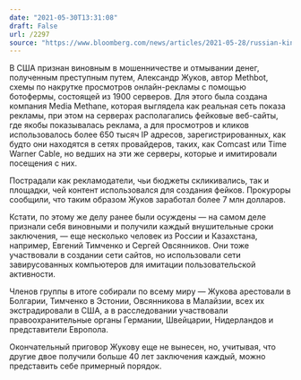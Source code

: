 ```yaml
---
date: "2021-05-30T13:31:08"
draft: False
url: /2297
source: "https://www.bloomberg.com/news/articles/2021-05-28/russian-king-of-fraud-is-found-guilty-of-online-ad-scam"
---
```


В США признан виновным в мошенничестве и отмывании денег, полученным преступным путем, Александр Жуков, автор Methbot, схемы по накрутке просмотров онлайн-рекламы с помощью ботофермы, состоящей из 1900 серверов. Для этого была создана компания Media Methane, которая выглядела как реальная сеть показа рекламы, при этом на серверах располагались фейковые веб-сайты, где якобы показывалась реклама, а для просмотров и кликов использовалось более 650 тысяч IP адресов, зарегистрированных, как будто они находятся в сетях провайдеров, таких, как Comcast или Time Warner Cable, но ведших на эти же серверы, которые и имитировали посещения с них. 

Пострадали как рекламодатели, чьи бюджеты скликивались, так и площадки, чей контент использовался для создания фейков. Прокуроры сообщили, что таким образом Жуков заработал более 7 млн долларов.

Кстати, по этому же делу ранее были осуждены — на самом деле признали себя виновными и получили каждый внушительные сроки заключения, — еще несколько человек из России и Казахстана, например, Евгений Тимченко и Сергей Овсянников. Они тоже участвовали в создании сети сайтов, но использовали сети завирусованных компьютеров для имитации пользовательской активности.

Членов группы в итоге собирали по всему миру — Жукова арестовали в Болгарии, Тимченко в Эстонии, Овсянникова в Малайзии, всех их экстрадировали в США, а в расследовании участвовали правоохранительные органы Германии, Швейцарии, Нидерландов и представители Европола.

Окончательный приговор Жукову еще не вынесен, но, учитывая, что другие двое получили больше 40 лет заключения каждый, можно представить себе примерный порядок.
